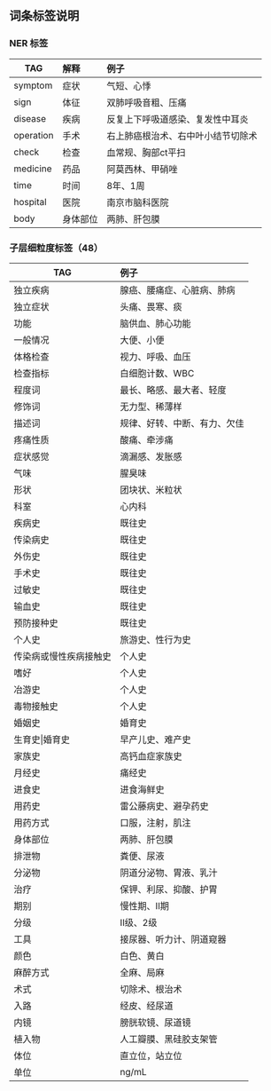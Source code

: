 
## 词条标签说明

### NER 标签
| TAG        | 解释       |  例子                                |
| --------   | :-----     | :--------------------------------  |
| symptom    | 症状       | 气短、心悸                          |
| sign       | 体征       | 双肺呼吸音粗、压痛                  |
| disease    | 疾病       | 反复上下呼吸道感染、复发性中耳炎    |
| operation  | 手术       | 右上肺癌根治术、右中叶小结节切除术  |
| check      | 检查       | 血常规、胸部ct平扫                  |
| medicine   | 药品       | 阿莫西林、甲硝唑                    |    
| time       | 时间       | 8年、1周                            |
| hospital   | 医院       | 南京市脑科医院                      |
| body       | 身体部位   | 两肺、肝包膜                        |

### 子层细粒度标签（48）
| TAG        |  例子                                |
| --------   | :--------------------------------  |
| 独立疾病     | 腺癌、腰痛症、心脏病、肺病                          |
| 独立症状     | 头痛、畏寒、痰                 |
| 功能         | 脑供血、肺心功能    |
|一般情况      | 大便、小便  |
| 体格检查     | 视力、呼吸、血压                  |
| 检查指标     | 白细胞计数、WBC                    |    
| 程度词       | 最长、略感、最大者、轻度                           |
| 修饰词       | 无力型、稀薄样                    |
| 描述词       | 规律、好转、中断、有力、欠佳                       |
| 疼痛性质     | 酸痛、牵涉痛                          |
| 症状感觉     | 滴漏感、发胀感                 |
| 气味         | 腥臭味    |
| 形状         | 团块状、米粒状  |
| 科室         | 心内科                  |
| 疾病史|既往史     | 心脏病史                    |    
| 传染病史|既往史       | 结核病史、乙肝病史                           |
| 外伤史|既往史      | 头外伤史                    |
| 手术史|既往史       | 肺切除手术史                       |
| 过敏史|既往史       | 药物过敏史                           |
| 输血史|既往史      | 输血病史                    |
| 预防接种史|既往史       | 注射疫苗史                       |
| 个人史     | 旅游史、性行为史                          |
| 传染病或慢性疾病接触史|个人史     | 结核接触史                 |
| 嗜好|个人史         | 吸烟史、吸毒史    |
| 冶游史|个人史         | 性乱史、性疾病史  |
| 毒物接触史|个人史         | 石棉接触史                  |
| 婚姻史|婚育史     | 已婚                    |    
| 生育史\|婚育史       | 早产儿史、难产史                           |
| 家族史      | 高钙血症家族史                    |
| 月经史       | 痛经史                       |
| 进食史     | 进食海鲜史                    |    
| 用药史       | 雷公藤病史、避孕药史                          |
| 用药方式      | 口服，注射，肌注                   |
| 身体部位       | 两肺、肝包膜                       |
| 排泄物       | 粪便、尿液                           |
| 分泌物      | 阴道分泌物、胃液、乳汁                    |
| 治疗       | 保钾、利尿、抑酸、护胃                       |
| 期别     | 慢性期、Ⅱ期                          |
| 分级     | Ⅱ级、2级                 |
| 工具         | 接尿器、听力计、阴道窥器    |
| 颜色         | 白色、黄白  |
| 麻醉方式         | 全麻、局麻                 |
| 术式     | 切除术、根治术                   |    
| 入路       | 经皮、经尿道                           |
| 内镜      | 膀胱软镜、尿道镜                    |
| 植入物       | 人工瓣膜、黑硅胶支架管                       |
| 体位      | 直立位，站立位                    |
| 单位      | ng/mL                       |

